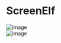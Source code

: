 # ScreenElf
![image](https://github.com/wuyongxiang/ScreenElf/blob/master/GIF2.gif)   
![image](https://github.com/wuyongxiang/ScreenElf/blob/master/GIF3.gif)   

